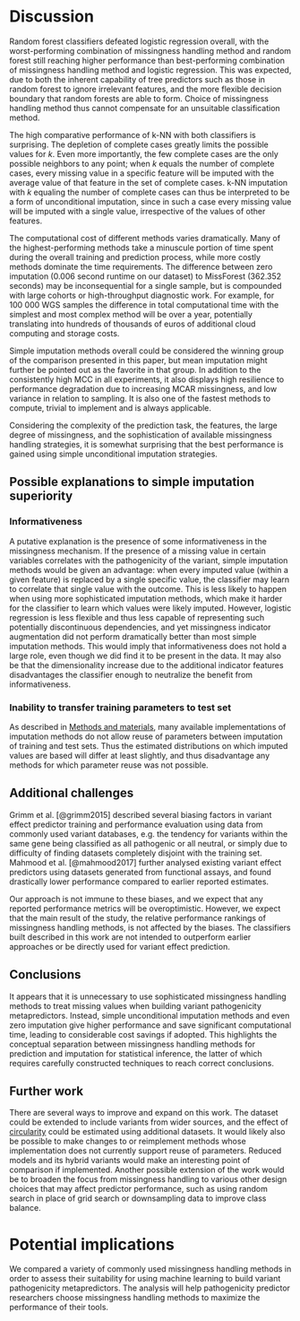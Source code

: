 # Discussion

Random forest classifiers defeated logistic regression overall, with the worst-performing combination of missingness handling method and random forest still reaching higher performance than best-performing combination of missingness handling method and logistic regression. This was expected, due to both the inherent capability of tree predictors such as those in random forest to ignore irrelevant features, and the more flexible decision boundary that random forests are able to form. Choice of missingness handling method thus cannot compensate for an unsuitable classification method.

The high comparative performance of k-NN with both classifiers is surprising. The depletion of complete cases greatly limits the possible values for $k$. Even more importantly, the few complete cases are the only possible neighbors to any point; when $k$ equals the number of complete cases, every missing value in a specific feature will be imputed with the average value of that feature in the set of complete cases. k-NN imputation with $k$ equaling the number of complete cases can thus be interpreted to be a form of unconditional imputation, since in such a case every missing value will be imputed with a single value, irrespective of the values of other features.

The computational cost of different methods varies dramatically. Many of the highest-performing methods take a minuscule portion of time spent during the overall training and prediction process, while more costly methods dominate the time requirements. The difference between zero imputation ($0.006$ second runtime on our dataset) to MissForest ($362.352$ seconds) may be inconsequential for a single sample, but is compounded with large cohorts or high-throughput diagnostic work. For example, for $100\ 000$ WGS samples the difference in total computational time with the simplest and most complex method will be over a year, potentially translating into hundreds of thousands of euros of additional cloud computing and storage costs.

Simple imputation methods overall could be considered the winning group of the comparison presented in this paper, but mean imputation might further be pointed out as the favorite in that group. In addition to the consistently high MCC in all experiments, it also displays high resilience to performance degradation due to increasing MCAR missingness, and low variance in relation to sampling. It is also one of the fastest methods to compute, trivial to implement and is always applicable.

Considering the complexity of the prediction task, the features, the large degree of missingness, and the sophistication of available missingness handling strategies, it is somewhat surprising that the best performance is gained using simple unconditional imputation strategies.

## Possible explanations to simple imputation superiority

### Informativeness

A putative explanation is the presence of some informativeness in the missingness mechanism. If the presence of a missing value in certain variables correlates with the pathogenicity of the variant, simple imputation methods would be given an advantage: when every imputed value (within a given feature) is replaced by a single specific value, the classifier may learn to correlate that single value with the outcome. This is less likely to happen when using more sophisticated imputation methods, which make it harder for the classifier to learn which values were likely imputed.
However, logistic regression is less flexible and thus less capable of representing such potentially discontinuous dependencies, and yet missingness indicator augmentation did not perform dramatically better than most simple imputation methods. This would imply that informativeness does not hold a large role, even though we did find it to be present in the data. It may also be that the dimensionality increase due to the additional indicator features disadvantages the classifier enough to neutralize the benefit from informativeness.

### Inability to transfer training parameters to test set

As described in [Methods and materials](#parameter-reuse), many available implementations of imputation methods do not allow reuse of parameters between imputation of training and test sets. Thus the estimated distributions on which imputed values are based will differ at least slightly, and thus disadvantage any methods for which parameter reuse was not possible.

## Additional challenges

Grimm et al. [@grimm2015] described several biasing factors in variant effect predictor training and performance evaluation using data from commonly used variant databases, e.g. the tendency for variants within the same gene being classified as all pathogenic or all neutral, or simply due to difficulty of finding datasets completely disjoint with the training set. Mahmood et al. [@mahmood2017] further analysed existing variant effect predictors using datasets generated from functional assays, and found drastically lower performance compared to earlier reported estimates.

Our approach is not immune to these biases, and we expect that any reported performance metrics will be overoptimistic. However, we expect that the main result of the study, the relative performance rankings of missingness handling methods, is not affected by the biases. The classifiers built described in this work are not intended to outperform earlier approaches or be directly used for variant effect prediction.

## Conclusions

It appears that it is unnecessary to use sophisticated missingness handling methods to treat missing values when building variant pathogenicity metapredictors. Instead, simple unconditional imputation methods and even zero imputation give higher performance and save significant computational time, leading to considerable cost savings if adopted. This highlights the conceptual separation between missingness handling methods for prediction and imputation for statistical inference, the latter of which requires carefully constructed techniques to reach correct conclusions.

## Further work

There are several ways to improve and expand on this work. The dataset could be extended to include variants from wider sources, and the effect of [circularity](#circularity) could be estimated using additional datasets. It would likely also be possible to make changes to or reimplement methods whose implementation does not currently support reuse of parameters. Reduced models and its hybrid variants would make an interesting point of comparison if implemented. Another possible extension of the work would be to broaden the focus from missingness handling to various other design choices that may affect predictor performance, such as using random search in place of grid search or downsampling data to improve class balance.

# Potential implications

We compared a variety of commonly used missingness handling methods in order to assess their suitability for using machine learning to build variant pathogenicity metapredictors. The analysis will help pathogenicity predictor researchers choose missingness handling methods to maximize the performance of their tools. 
